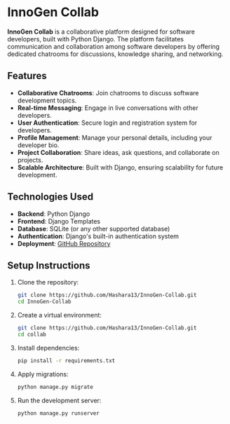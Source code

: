# InnoGen Collab

**InnoGen Collab** is a collaborative platform designed for software developers, built with Python Django. The platform facilitates communication and collaboration among software developers by offering dedicated chatrooms for discussions, knowledge sharing, and networking.

## Features

- **Collaborative Chatrooms**: Join chatrooms to discuss software development topics.
- **Real-time Messaging**: Engage in live conversations with other developers.
- **User Authentication**: Secure login and registration system for developers.
- **Profile Management**: Manage your personal details, including your developer bio.
- **Project Collaboration**: Share ideas, ask questions, and collaborate on projects.
- **Scalable Architecture**: Built with Django, ensuring scalability for future development.

## Technologies Used

- **Backend**: Python Django
- **Frontend**: Django Templates
- **Database**: SQLite (or any other supported database)
- **Authentication**: Django's built-in authentication system
- **Deployment**: [GitHub Repository](https://github.com/Hashara13/InnoGen-Collab)

## Setup Instructions

1. Clone the repository:
   ```bash
   git clone https://github.com/Hashara13/InnoGen-Collab.git
   cd InnoGen-Collab

2. Create a virtual environment:
   ```bash
   git clone https://github.com/Hashara13/InnoGen-Collab.git
   cd collab

3. Install dependencies:
   ```bash
   pip install -r requirements.txt

4. Apply migrations:
   ```bash
   python manage.py migrate

4. Run the development server:
   ```bash
   python manage.py runserver
   